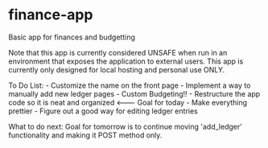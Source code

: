 # finance-app
Basic app for finances and budgetting

Note that this app is currently considered UNSAFE when run in an environment that exposes 
the application to external users. This app is currently only designed for local hosting 
and personal use ONLY.


To Do List:
    - Customize the name on the front page
    - Implement a way to manually add new ledger pages
    - Custom Budgeting!!
    - Restructure the app code so it is neat and organized <--- Goal for today
    - Make everything prettier
    - Figure out a good way for editing ledger entries


What to do next:
Goal for tomorrow is to continue moving 'add_ledger' functionality and making it POST method only.